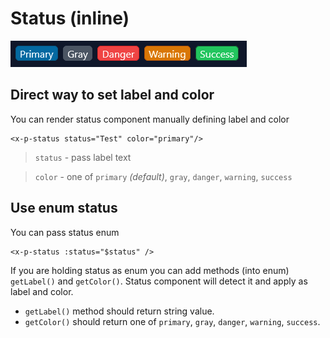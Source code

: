# Status (inline)

![Status examples](images/status.png)

## Direct way to set label and color
You can render status component manually defining label and color

```bladehtml
<x-p-status status="Test" color="primary"/>
```
> `status` - pass label text

> `color` - one of `primary` _(default)_, `gray`, `danger`, `warning`, `success`

## Use enum status
You can pass status enum 

```bladehtml
<x-p-status :status="$status" />
```
If you are holding status as enum you can add methods (into enum) `getLabel()` and `getColor()`. Status component will detect it and apply as label and color.
* `getLabel()` method should return string value. 
* `getColor()` should return one of `primary`, `gray`, `danger`, `warning`, `success`.
